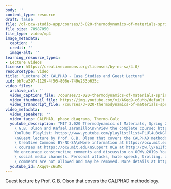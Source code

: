 ```yaml
---
body: ''
content_type: resource
draft: false
file: /ol-ocw-studio-app/courses/3-020-thermodynamics-of-materials-spring-2021/mit3_020s21_lecture_26_1080p_v3_360p_16_9.mp4
file_size: 78987050
file_type: video/mp4
image_metadata:
  caption: ''
  credit: ''
  image-alt: ''
learning_resource_types:
- Lecture Videos
license: https://creativecommons.org/licenses/by-nc-sa/4.0/
resourcetype: Video
title: 'Lecture 26: CALPHAD - Case Studies and Guest Lecture'
uid: bb7ca397-1129-4f56-806e-749e233b635c
video_files:
  archive_url: ''
  video_captions_file: /courses/3-020-thermodynamics-of-materials-spring-2021/mit3_020s21_lecture_26_1080p_v3_captions.vtt
  video_thumbnail_file: https://img.youtube.com/vi/AKqq9-c6uMo/default.jpg
  video_transcript_file: /courses/3-020-thermodynamics-of-materials-spring-2021/mit3_020s21_lecture_26_1080p_v3_transcript.pdf
video_metadata:
  video_speakers: ''
  video_tags: CALPHAD, phase diagrams, Thermo-Calc
  youtube_description: "MIT 3.020 Thermodynamics of Materials, Spring 2021\nSpeakers:\
    \ G.B. Olson and Rafael Jaramillo\n\nView the complete course: https://ocw.mit.edu/sites/3020-thermodynamics-of-materials/\n\
    YouTube Playlist: https://www.youtube.com/playlist?list=PLUl4u3cNGP61g-yRbJz4ghFPJLiok1HxX\n\
    \nGuest lecture by Prof. G.B. Olson that covers the CALPHAD methodology.\n\nLicense:\
    \ Creative Commons BY-NC-SA\nMore information at https://ocw.mit.edu/terms\nMore\
    \ courses at https://ocw.mit.edu\nSupport OCW at http://ow.ly/a1If50zVRlQ\n\n\
    We encourage constructive comments and discussion on OCW\u2019s YouTube and other\
    \ social media channels. Personal attacks, hate speech, trolling, and inappropriate\
    \ comments are not allowed and may be removed. More details at https://ocw.mit.edu/comments."
  youtube_id: AKqq9-c6uMo
---
```

Guest lecture by Prof. G.B. Olson that covers the CALPHAD methodology.